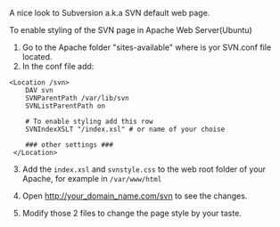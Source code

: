 A nice look to Subversion a.k.a SVN default web page.

To enable styling of the SVN page in Apache Web Server(Ubuntu)
  
  1. Go to the Apache folder "sites-available" where is yor SVN.conf file located.
  2. In the conf file add:
  ```
  <Location /svn>
      DAV svn
      SVNParentPath /var/lib/svn
      SVNListParentPath on
      
      # To enable styling add this row  
      SVNIndexXSLT "/index.xsl" # or name of your choise
   
      ### other settings ###   
   </Location>
   ```
      
  3. Add the `index.xsl` and `svnstyle.css` to the web root folder of your Apache,
    for example in `/var/www/html`
    
  4. Open http://your_domain_name.com/svn to see the changes.
  
  5. Modify those 2 files to change the page style by your taste.
     
